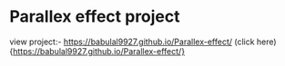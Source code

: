 # Parallex effect project
view project:- https://babulal9927.github.io/Parallex-effect/
(click here){https://babulal9927.github.io/Parallex-effect/}
